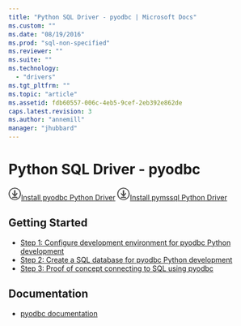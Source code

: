 ```yaml
---
title: "Python SQL Driver - pyodbc | Microsoft Docs"
ms.custom: ""
ms.date: "08/19/2016"
ms.prod: "sql-non-specified"
ms.reviewer: ""
ms.suite: ""
ms.technology: 
  - "drivers"
ms.tgt_pltfrm: ""
ms.topic: "article"
ms.assetid: fdb60557-006c-4eb5-9cef-2eb392e862de
caps.latest.revision: 3
ms.author: "annemill"
manager: "jhubbard"
---
```

# Python SQL Driver - pyodbc
![Download](../../../ssdt/media/download.png)[Install pyodbc Python Driver](../../../connect/python/pyodbc/step-1--configure-development-environment-for-pyodbc-python-development.md) ![Download](../../../ssdt/media/download.png)[Install pymssql Python Driver](../../../connect/python/pymssql/step-1--configure-development-environment-for-pymssql-python-development.md)

## Getting Started

* [Step 1: Configure development environment for pyodbc Python development](../../../connect/python/pyodbc/step-1--configure-development-environment-for-pyodbc-python-development.md)  
* [Step 2: Create a SQL database for pyodbc Python development](../../../connect/python/pyodbc/step-2--create-a-sql-database-for-pyodbc-python-development.md)  
* [Step 3: Proof of concept connecting to SQL using pyodbc](../../../connect/python/pyodbc/step-3--proof-of-concept-connecting-to-sql-using-pyodbc.md)  

## Documentation

* [pyodbc documentation](http://mkleehammer.github.io/pyodbc/)  